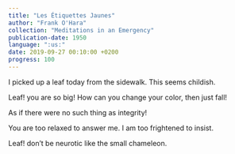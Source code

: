 ```yaml
---
title: "Les Étiquettes Jaunes"
author: "Frank O'Hara"
collection: "Meditations in an Emergency"
publication-date: 1950
language: ":us:"
date: 2019-09-27 00:10:00 +0200
progress: 100
---
```

I picked up a leaf
today from the sidewalk.
This seems childish.

Leaf! you are so big!
How can you change your
color, then just fall!

As if there were no
such thing as integrity!

You are too relaxed
to answer me. I am too
frightened to insist.

Leaf! don’t be neurotic
like the small chameleon.
